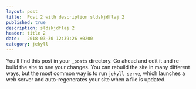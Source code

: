 ```yaml
---
layout: post
title:  Post 2 with description sldskjdflaj 2
published: true
description: sldskjdflaj 2
header: title 2
date:   2018-03-30 12:39:26 +0200
category: jekyll
---
```

You’ll find this post in your `_posts` directory. Go ahead and edit it and re-build the site to see your changes. You can rebuild the site in many different ways, but the most common way is to run `jekyll serve`, which launches a web server and auto-regenerates your site when a file is updated.




